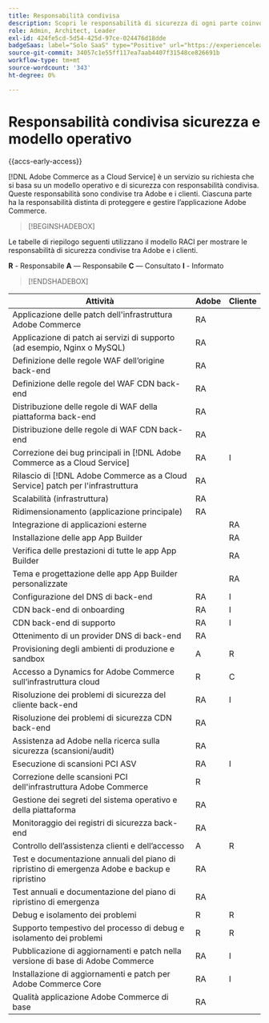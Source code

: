 ```yaml
---
title: Responsabilità condivisa
description: Scopri le responsabilità di sicurezza di ogni parte coinvolta nel tuo  [!DNL Adobe Commerce as a Cloud Service]  progetto.
role: Admin, Architect, Leader
exl-id: 424fe5cd-5d54-425d-97ce-024476d18dde
badgeSaas: label="Solo SaaS" type="Positive" url="https://experienceleague.adobe.com/it/docs/commerce/user-guides/product-solutions" tooltip="Applicabile solo ai progetti Adobe Commerce as a Cloud Service e Adobe Commerce Optimizer (infrastruttura SaaS gestita da Adobe)."
source-git-commit: 34057c1e55ff117ea7aab4407f31548ce826691b
workflow-type: tm+mt
source-wordcount: '343'
ht-degree: 0%

---
```


# Responsabilità condivisa sicurezza e modello operativo

{{accs-early-access}}

[!DNL Adobe Commerce as a Cloud Service] è un servizio su richiesta che si basa su un modello operativo e di sicurezza con responsabilità condivisa. Queste responsabilità sono condivise tra Adobe e i clienti. Ciascuna parte ha la responsabilità distinta di proteggere e gestire l’applicazione Adobe Commerce.

>[!BEGINSHADEBOX]

Le tabelle di riepilogo seguenti utilizzano il modello RACI per mostrare le responsabilità di sicurezza condivise tra Adobe e i clienti.

**R** - Responsabile
**A** — Responsabile
**C** — Consultato
**I** - Informato

>[!ENDSHADEBOX]

| Attività | Adobe | Cliente |
| --- | --- | --- |
| Applicazione delle patch dell&#39;infrastruttura Adobe Commerce | RA | |
| Applicazione di patch ai servizi di supporto (ad esempio, Nginx o MySQL) | RA | |
| Definizione delle regole WAF dell’origine back-end | RA | |
| Definizione delle regole del WAF CDN back-end | RA | |
| Distribuzione delle regole di WAF della piattaforma back-end | RA | |
| Distribuzione delle regole di WAF CDN back-end | RA | |
| Correzione dei bug principali in [!DNL Adobe Commerce as a Cloud Service] | RA | I |
| Rilascio di [!DNL Adobe Commerce as a Cloud Service] patch per l&#39;infrastruttura | RA | |
| Scalabilità (infrastruttura) | RA | |
| Ridimensionamento (applicazione principale) | RA | |
| Integrazione di applicazioni esterne | | RA |
| Installazione delle app App Builder | | RA |
| Verifica delle prestazioni di tutte le app App Builder | | RA |
| Tema e progettazione delle app App Builder personalizzate | | RA |
| Configurazione del DNS di back-end | RA | I |
| CDN back-end di onboarding | RA | I |
| CDN back-end di supporto | RA | I |
| Ottenimento di un provider DNS di back-end | RA | |
| Provisioning degli ambienti di produzione e sandbox | A | R |
| Accesso a Dynamics for Adobe Commerce sull’infrastruttura cloud | R | C |
| Risoluzione dei problemi di sicurezza del cliente back-end | RA | I |
| Risoluzione dei problemi di sicurezza CDN back-end | RA | |
| Assistenza ad Adobe nella ricerca sulla sicurezza (scansioni/audit) | RA | |
| Esecuzione di scansioni PCI ASV | RA | I |
| Correzione delle scansioni PCI dell&#39;infrastruttura Adobe Commerce | R | |
| Gestione dei segreti del sistema operativo e della piattaforma | RA | |
| Monitoraggio dei registri di sicurezza back-end | RA | |
| Controllo dell’assistenza clienti e dell’accesso | A | R |
| Test e documentazione annuali del piano di ripristino di emergenza Adobe e backup e ripristino | RA | |
| Test annuali e documentazione del piano di ripristino di emergenza | RA | |
| Debug e isolamento dei problemi | R | R |
| Supporto tempestivo del processo di debug e isolamento dei problemi | R | R |
| Pubblicazione di aggiornamenti e patch nella versione di base di Adobe Commerce | RA | I |
| Installazione di aggiornamenti e patch per Adobe Commerce Core | RA | I |
| Qualità applicazione Adobe Commerce di base | RA | |
